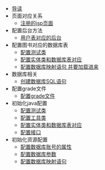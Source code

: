 
* [导读](README.md)
* 页面对应关系
  * [注册的jsp页面](src/main/webapp/sign_up.jsp)	    
* 配置后台方法     
    * [用户表对应的后台](src/main/java/action/UserAction.java)	
* 配置图书对应的数据库表     
    * [配置测试类](src/main/java/demo/BookTest.java)	
    * [配置实体类和数据库表对应](src/main/java/model/Book.java)	
    * [配置数据库映射语句  并要加载进来](src/main/resources/book-mapper.xml)	
* 数据库相关     
    * [创建数据库SQL语句](sql/db.sql)	
* 配置grade文件     
    * [配置grade文件](build.gradle)	
* 初始化java配置   
    * [配置测试类](src/main/java/demo/MyBatisTest.java)	
    * [配置工具类](src/main/java/util/MyBatisSession.java)	
    * [配置实体类和数据库表对应](src/main/java/model/User.java)	
    * [配置接口](src/main/java/mapper/UserMapper.java)	
* 初始化资源配置  
    * [配置数据库账号的属性](src/main/resources/jdbc.properties)	
    * [配置数据库参数](src/main/resources/mybatis-config.xml)	
    * [配置数据库映射语句](src/main/resources/user-mapper.xml)	




